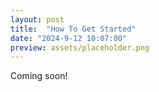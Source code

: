 ```yaml
---
layout: post
title:  "How To Get Started"
date: "2024-9-12 10:07:00"
preview: assets/placeholder.png
---
```

Coming soon!